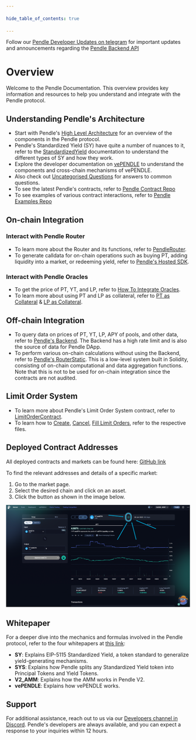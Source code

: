```yaml
---

hide_table_of_contents: true

---
```


Follow our [Pendle Developer Updates on telegram](https://t.me/pendledevelopers) for important updates and announcements regarding the [Pendle Backend API](https://api-v2.pendle.finance/core/docs)

# Overview

Welcome to the Pendle Documentation. This overview provides key information and resources to help you understand and integrate with the Pendle protocol.

## Understanding Pendle's Architecture

- Start with Pendle's [High Level Architecture](./HighLevelArchitecture.md) for an overview of the components in the Pendle protocol.
- Pendle's Standardized Yield (SY) have quite a number of nuances to it, refer to the [StandardizedYield](./Contracts/StandardizedYield.md) documentation to understand the different types of SY and how they work.
- Explore the developer documentation on [vePENDLE](./Contracts/vePENDLE.md) to understand the components and cross-chain mechanisms of vePENDLE.
- Also check out [Uncategorised Questions](./UncategorisedQuestions.md) for answers to common questions.
- To see the latest Pendle's contracts, refer to [Pendle Contract Repo](https://github.com/pendle-finance/pendle-core-v2-public/)
- To see examples of various contract interactions, refer to [Pendle Examples Repo](https://github.com/pendle-finance/pendle-examples-public)



## On-chain Integration

### Interact with Pendle Router
- To learn more about the Router and its functions, refer to [PendleRouter](./Contracts/PendleRouter.md).
- To generate calldata for on-chain operations such as buying PT, adding liquidity into a market, or redeeming yield, refer to [Pendle's Hosted SDK](./Backend/HostedSDK.md).

### Interact with Pendle Oracles
- To get the price of PT, YT, and LP, refer to [How To Integrate Oracles](./Oracles/HowToIntegratePtAndLpOracle.md).
- To learn more about using PT and LP as collateral, refer to [PT as Collateral](./Oracles/PTAsCollateral.md) & [LP as Collateral](./Oracles/LPAsCollateral.md).

## Off-chain Integration

- To query data on prices of PT, YT, LP, APY of pools, and other data, refer to [Pendle's Backend](Backend.md). The Backend has a high rate limit and is also the source of data for Pendle DApp.
- To perform various on-chain calculations without using the Backend, refer to [Pendle's RouterStatic](./Backend/RouterStatic.md). This is a low-level system built in Solidity, consisting of on-chain computational and data aggregation functions. Note that this is not to be used for on-chain integration since the contracts are not audited.

## Limit Order System
- To learn more about Pendle's Limit Order System contract, refer to [LimitOrderContract](./LimitOrder/LimitOrderContract.md).
- To learn how to [Create](./LimitOrder/CreateALimitOrder.md), [Cancel](./LimitOrder/CancelOrders.md), [Fill Limit Orders](./LimitOrder/FillALimitOrder.md), refer to the respective files.

## Deployed Contract Addresses

All deployed contracts and markets can be found here: [GitHub link](https://github.com/pendle-finance/pendle-core-v2-public/tree/main/deployments)

To find the relevant addresses and details of a specific market:
1. Go to the market page.
2. Select the desired chain and click on an asset.
3. Click the button as shown in the image below.

![Market Info](/img/ProtocolMechanics/market_info.png "Market Info")

## Whitepaper
For a deeper dive into the mechanics and formulas involved in the Pendle protocol, refer to the four whitepapers at [this link](https://github.com/pendle-finance/pendle-v2-resources/tree/main/whitepapers):
- **SY**: Explains EIP-5115 Standardized Yield, a token standard to generalize yield-generating mechanisms.
- **SYS**: Explains how Pendle splits any Standardized Yield token into Principal Tokens and Yield Tokens.
- **V2_AMM**: Explains how the AMM works in Pendle V2.
- **vePENDLE**: Explains how vePENDLE works.

## Support

For additional assistance, reach out to us via our [Developers channel in Discord](https://pendle.finance/discord). Pendle's developers are always available, and you can expect a response to your inquiries within 12 hours.